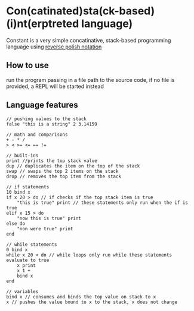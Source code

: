 # Con(catinated)sta(ck-based)(i)nt(erptreted language)
Constant is a very simple concatinative, stack-based programming language using [reverse polish notation](https://en.wikipedia.org/wiki/Reverse_Polish_notation)

## How to use
run the program passing in a file path to the source code, if no file is provided, a REPL will be started instead

## Language features

```
// pushing values to the stack
false "this is a string" 2 3.14159

// math and comparisons
+ - * /
> < >= <= == !=

// built-ins
print //prints the top stack value
dup // duplicates the item on the top of the stack
swap // swaps the top 2 items on the stack
drop // removes the top item from the stack

// if statements
10 bind x
if x 20 > do // if checks if the top stack item is true
    "this is true" print // these statements only run when the if is true
elif x 15 > do
    "now this is true" print
else do
    "non were true" print
end

// while statements
0 bind x
while x 20 < do // while loops only run while these statements evaluate to true
    x print
    x 1 +
    bind x
end

// variables
bind x // consumes and binds the top value on stack to x
x // pushes the value bound to x to the stack, x does not change
```
